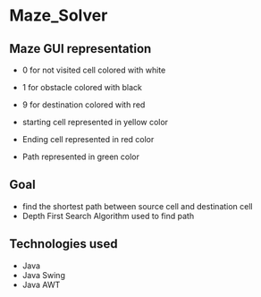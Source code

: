 # Maze_Solver

## Maze GUI representation
* 0 for not visited cell colored with white
* 1 for obstacle colored with black
* 9 for destination colored with red

* starting cell represented in yellow color
* Ending cell represented in red color

* Path represented in green color

## Goal
* find the shortest path between source cell and destination cell
* Depth First Search Algorithm used to find path

## Technologies used
* Java
* Java Swing
* Java AWT

